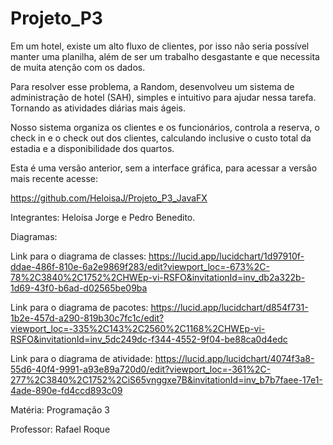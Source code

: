 # Projeto_P3

Em um hotel, existe um alto fluxo de clientes, por isso não seria possível manter uma planilha, além de ser um trabalho desgastante e que necessita de muita atenção com os dados.

Para resolver esse problema, a Random, desenvolveu um sistema de administração de hotel (SAH), simples e intuitivo para ajudar nessa tarefa. Tornando as atividades diárias mais ágeis.

Nosso sistema organiza os clientes e os funcionários, controla a reserva, o check in e o check out dos clientes, calculando inclusive o custo total da estadia e a disponibilidade dos quartos.

Esta é uma versão anterior, sem a interface gráfica, para acessar a versão mais recente acesse:

https://github.com/HeloisaJ/Projeto_P3_JavaFX

Integrantes: Heloísa Jorge e Pedro Benedito.

Diagramas:

Link para o diagrama de classes: https://lucid.app/lucidchart/1d97910f-ddae-486f-810e-6a2e9869f283/edit?viewport_loc=-673%2C-78%2C3840%2C1752%2CHWEp-vi-RSFO&invitationId=inv_db2a322b-1d69-43f0-b6ad-d02565be09ba

Link para o diagrama de pacotes: https://lucid.app/lucidchart/d854f731-1b2e-457d-a290-819b30c7fc1c/edit?viewport_loc=-335%2C143%2C2560%2C1168%2CHWEp-vi-RSFO&invitationId=inv_5dc249dc-f344-4552-9f04-be88ca0d4edc

Link para o diagrama de atividade:
https://lucid.app/lucidchart/4074f3a8-55d6-40f4-9991-a93e89a720d0/edit?viewport_loc=-361%2C-277%2C3840%2C1752%2CiS65vnggxe7B&invitationId=inv_b7b7faee-17e1-4ade-890e-fd4ccd893c09

Matéria: Programação 3

Professor: Rafael Roque
